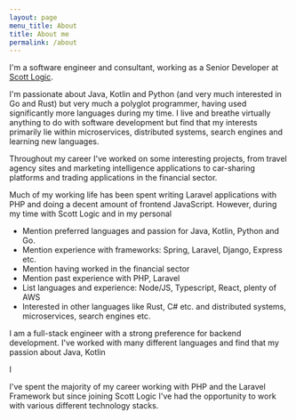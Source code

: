 ```yaml
---
layout: page
menu_title: About
title: About me
permalink: /about
---
```


I'm a software engineer and consultant, working as a Senior Developer at [Scott Logic](https://www.scottlogic.com/).

I'm passionate about Java, Kotlin and Python (and very much interested in Go and Rust) but very much a polyglot programmer, having used significantly more languages during my time. I live and breathe virtually anything to do with software development but find that my interests primarily lie within microservices, distributed systems, search engines and learning new languages.

Throughout my career I've worked on some interesting projects, from travel agency sites and marketing intelligence applications to car-sharing platforms and trading applications in the financial sector.

Much of my working life has been spent writing Laravel applications with PHP and doing a decent amount of frontend JavaScript. However, during my time with Scott Logic and in my personal

- Mention preferred languages and passion for Java, Kotlin, Python and Go.
- Mention experience with frameworks: Spring, Laravel, Django, Express etc.
- Mention having worked in the financial sector
- Mention past experience with PHP, Laravel
- List languages and experience: Node/JS, Typescript, React, plenty of AWS
- Interested in other languages like Rust, C# etc. and distributed systems, microservices, search engines etc.

I am a full-stack engineer with a strong preference for backend development. I've worked with many different languages and find that my passion about Java, Kotlin

I

I've spent the majority of my career working with PHP and the Laravel Framework but since joining Scott Logic I've had the opportunity to work with various different technology stacks.
